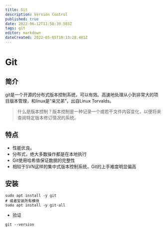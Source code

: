 ```yaml
---
title: Git
description: Version Control
published: true
date: 2022-06-12T11:58:39.503Z
tags: git
editor: markdown
dateCreated: 2022-05-05T10:13:28.481Z
---
```


# Git

## 简介

git是一个开源的分布式版本控制系统，可以有效、高速地处理从小到非常大的项目版本管理，和linux是“亲兄弟”，出自Linux Torvalds。

> 什么是版本控制？版本控制是一种记录一个或若干文件内容变化，以便将来查阅特定版本修订情况的系统。

## 特点

- 性能优良。
- 分布式，绝大多数操作都是在本地执行
- Git使用哈希值保证数据的完整性
- 相较于SVN这样的集中式版本控制系统，Git的上手难度明显偏高

## 安装

```shell
sudo apt install -y git
# 或者安装所有模块
sudo apt install -y git-all
```

- 验证

```shell
git --version
```